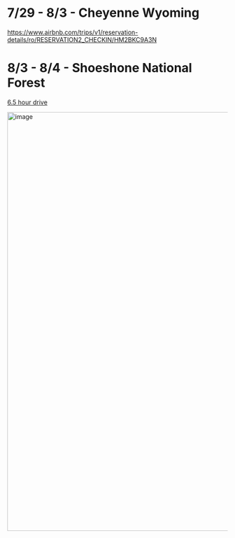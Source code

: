 # 7/29 - 8/3 - Cheyenne Wyoming

https://www.airbnb.com/trips/v1/reservation-details/ro/RESERVATION2_CHECKIN/HM2BKC9A3N

# 8/3 - 8/4 - Shoeshone National Forest

[6.5 hour drive](https://maps.app.goo.gl/Bm4KLfAzs8ABTqjWA)

<img width="958" alt="image" src="https://github.com/user-attachments/assets/4a5d8fb7-6e7b-431f-b868-24d77c5dcdf9">
